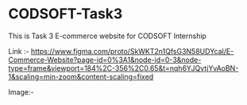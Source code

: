# CODSOFT-Task3
This is Task 3 E-commerce website for CODSOFT Internship

Link :- https://www.figma.com/proto/SkWKT2n1QfsG3N58UDYcaI/E-Commerce-Website?page-id=0%3A1&node-id=0-3&node-type=frame&viewport=184%2C-356%2C0.65&t=nqh6YJQvtjYvAoBN-1&scaling=min-zoom&content-scaling=fixed

Image:-

